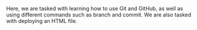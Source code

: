 Here, we are tasked with learning how to use Git and GitHub, as well as using different commands such as branch and commit. We are also tasked with deploying an HTML file.
